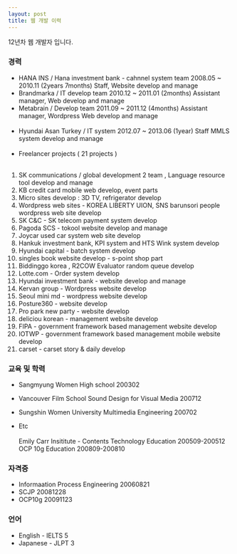 ```yaml
---
layout: post
title: 웹 개발 이력
---
```


12년차 웹 개발자 입니다.

### 경력


* HANA INS / Hana investment bank - cahnnel system team	2008.05 ~ 2010.11 (2years 7months)	Staff,	Website develop and manage 
* Brandmarka / IT develop team	2010.12 ~ 2011.01 (2months)	Assistant manager,	Web develop and manage 
* Metabrain / Develop team	2011.09 ~ 2011.12 (4months)	Assistant manager,	Wordpress Web develop and manage <br/><br/>
* Hyundai Asan Turkey / IT system	2012.07 ~ 2013.06 (1year)	Staff	 MMLS system develop and manage <br/><br/>
* Freelancer projects ( 21 projects ) <br/><br/>
1. SK communications / global development 2 team  , Language resource tool develop and manage<br/>
2. KB credit card mobile web develop, event parts <br/>
3. Micro sites develop : 3D TV, refrigerator develop <br/>
4. Wordpress web sites  -  KOREA LIBERTY UION, SNS barunsori people wordpress web site develop <br/>
5. SK C&C - SK telecom payment system develop<br/>
6. Pagoda SCS - tokool website develop and manage<br/>
7. Joycar used car system web site develop<br/>
8. Hankuk investment bank, KPI system and HTS Wink system develop<br/>
9. Hyundai capital - batch system develop<br/>
10. singles book website develop - s-point shop part <br/>
11. Biddinggo korea ,  R2COW Evaluator random queue develop<br/>
12. Lotte.com - Order system develop <br/>
13. Hyundai investment bank - website develop and manage  <br/>
14. Kervan group - Wordpress website develop  <br/>
15. Seoul mini md - wordpress website develop  <br/>
16. Posture360 - website develop   <br/>
17. Pro park new party - website develop <br/>
18. deliciou korean  - management website develop <br/>
19. FIPA  - government framework based management website develop <br/>
20. IOTWP - government framework based management mobile website develop<br/>
21. carset - carset story & daily develop<br/>

### 교육 및 학력 

 * Sangmyung Women High school		200302	 <br/>	
 * Vancouver Film School		Sound Design for Visual Media		200712<br/>		
 * Sungshin Women University	Multimedia Engineering	200702	
			
 * Etc <br/><br/>
				Emily Carr Insititute -  Contents Technology Education 200509-200512</br>
				OCP 10g Education 200809-200810 

### 자격증

  * Informaation Process Engineering	20060821
  * SCJP	20081228
  * OCP10g	20091123


### 언어 

  * English - IELTS 5
  * Japanese - JLPT 3 
